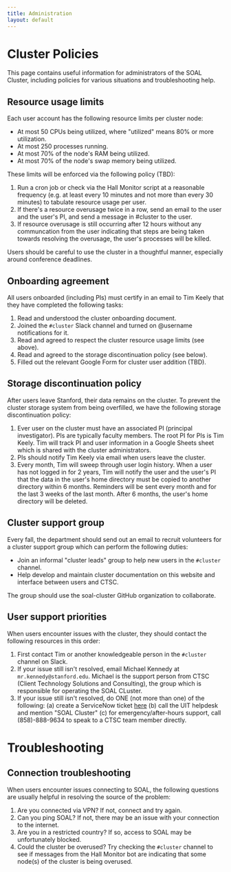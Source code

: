 ```yaml
---
title: Administration
layout: default
---
```


# Cluster Policies

This page contains useful information for administrators of the SOAL Cluster, including policies for various situations and troubleshooting help.

## Resource usage limits

Each user account has the following resource limits per cluster node: 

- At most 50 CPUs being utilized, where "utilized" means 80% or more utilization.
- At most 250 processes running.
- At most 70% of the node's RAM being utilized.
- At most 70% of the node's swap memory being utilized.

These limits will be enforced via the following policy (TBD):

1. Run a cron job or check via the Hall Monitor script at a reasonable frequency (e.g. at least every 10 minutes and not more than every 30 minutes) to tabulate resource usage per user.
2. If there's a resource overusage twice in a row, send an email to the user and the user's PI, and send a message in #cluster to the user.
3. If resource overusage is still occurring after 12 hours without any communcation from the user indicating that steps are being taken towards resolving the overusage, the user's processes will be killed.

Users should be careful to use the cluster in a thoughtful manner, especially around conference deadlines.

## Onboarding agreement

All users onboarded (including PIs) must certify in an email to Tim Keely that they have completed the following tasks:

1. Read and understood the cluster onboarding document.
2. Joined the `#cluster` Slack channel and turned on @username notifications for it.
3. Read and agreed to respect the cluster resource usage limits (see above).
4. Read and agreed to the storage discontinuation policy (see below).
5. Filled out the relevant Google Form for cluster user addition (TBD).

## Storage discontinuation policy

After users leave Stanford, their data remains on the cluster. To prevent the cluster storage system from being overfilled, we have the following storage discontinuation policy:

1. Ever user on the cluster must have an associated PI (principal investigator). PIs are typically faculty members. The root PI for PIs is Tim Keely. Tim will track PI and user information in a Google Sheets sheet which is shared with the cluster administrators.
2. PIs should notify Tim Keely via email when users leave the cluster.
4. Every month, Tim will sweep through user login history. When a user has not logged in for 2 years, Tim will notify the user and the user's PI that the data in the user's home directory must be copied to another directory within 6 months. Reminders will be sent every month and for the last 3 weeks of the last month. After 6 months, the user's home directory will be deleted.

## Cluster support group

Every fall, the department should send out an email to recruit volunteers for a cluster support group which can perform the following duties:

- Join an informal "cluster leads" group to help new users in the `#cluster` channel.
- Help develop and maintain cluster documentation on this website and interface between users and CTSC.

The group should use the soal-cluster GitHub organization to collaborate.

## User support priorities

When users encounter issues with the cluster, they should contact the following resources in this order:

1. First contact Tim or another knowledgeable person in the `#cluster` channel on Slack.
2. If your issue still isn't resolved, email Michael Kennedy at `mr.kennedy@stanford.edu`. Michael is the support person from CTSC (Client Technology Solutions and Consulting), the group which is responsible for operating the SOAL CLuster.
3. If your issue still isn't resolved, do ONE (not more than one) of the following: (a) create a ServiceNow ticket [here](https://stanford.service-now.com/it_services?id=sc_cat_item&sys_id=ec490b5f876d3950a7a497d83cbb35c1) (b) call the UIT helpdesk and mention "SOAL Cluster" (c) for emergency/after-hours support, call (858)-888-9634 to speak to a CTSC team member directly.

# Troubleshooting

## Connection troubleshooting

When users encounter issues connecting to SOAL, the following questions are usually helpful in resolving the source of the problem:

1. Are you connected via VPN? If not, connect and try again.
2. Can you ping SOAL? If not, there may be an issue with your connection to the internet.
3. Are you in a restricted country? If so, access to SOAL may be unfortunately blocked.
4. Could the cluster be overused? Try checking the `#cluster` channel to see if messages from the Hall Monitor bot are indicating that some node(s) of the cluster is being overused.

